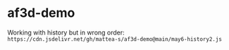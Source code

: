# af3d-demo

Working with history but in wrong order: `https://cdn.jsdelivr.net/gh/mattea-s/af3d-demo@main/may6-history2.js`
